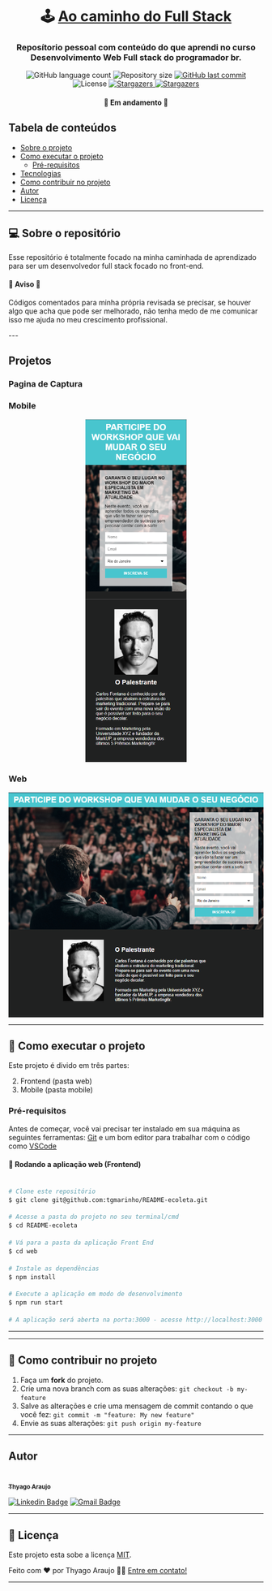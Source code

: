 <h1 align="center">
     🕹️ <a href="#" alt="Ao caminho do Full Stack"> Ao caminho do Full Stack </a>
</h1>

<h3 align="center">
    Reposítorio pessoal com conteúdo do que aprendi no curso Desenvolvimento Web Full stack do programador br.
</h3>

<p align="center">
  <img alt="GitHub language count" src="https://img.shields.io/github/languages/count/Pluto-ty/Ao-caminho-do-Full-Stack?style=flat-square">

  <img alt="Repository size" src="https://img.shields.io/github/repo-size/Pluto-ty/Ao-caminho-do-Full-Stack">
  
  <a href="https://github.com/Pluto-ty/README/commits/master">
    <img alt="GitHub last commit" src="https://img.shields.io/github/last-commit/Pluto-ty/Ao-caminho-do-Full-Stack">
  </a>
    
   <img alt="License" src="https://img.shields.io/badge/license-MIT-brightgreen">
   <a href="https://github.com/Pluto-ty/Ao-caminho-do-Full-Stack/stargazers">
    <img alt="Stargazers" src="https://img.shields.io/github/stars/Pluto-ty/Ao-caminho-do-Full-Stack?style=social">
  </a>
 
  <a href="https://github.com/Pluto-ty">
    <img alt="Stargazers" src="https://img.shields.io/badge/Feito por- Thyago Araujo-%237159c1?style=flat&logo=ghost">
    </a>
  
 
</p>

<h4 align="center">
	🚧  Em andamento 🚧
</h4>

<h2> Tabela de conteúdos </h2>

<!--ts-->

- [Sobre o projeto](#-sobre-o-projeto)
- [Como executar o projeto](#-como-executar-o-projeto)
  - [Pré-requisitos](#pré-requisitos)
- [Tecnologias](#-tecnologias)
- [Como contribuir no projeto](#-como-contribuir-no-projeto)
- [Autor](#-autor)
- [Licença](#user-content--licença)
<!--te-->

---

<h2> 💻 Sobre o repositório </h2>

Esse repositório é totalmente focado na minha caminhada de aprendizado para ser um desenvolvedor full stack focado no front-end.

<h4>🚧 Aviso 🚧</h4>

<p>
Códigos comentados para minha própria revisada se precisar, se houver algo que acha que pode ser melhorado, não tenha medo de me comunicar isso me ajuda no meu crescimento profissional.
</p>
---

<h2> Projetos </h2>

<h3> Pagina de Captura

### Mobile


 <p  style="
        margin-bottom: 120px;
        margin: 0px;
        position: relative;
        text-align: center;
        display: flex;
        justify-content: center;
        display: flex;
      ">
   <img alt="Header/Main" title="Header/Main" src="./readme-images/home-mobile.png" width="200px">   
 </p > 

 <p  style="
        margin-bottom: 120px;
        margin: 0px;
        position: relative;
        text-align: center;
        display: flex;
        justify-content: center;
        display: flex;
      ">
   <img alt="Footer" title="Footer" src="./readme-images/footer-mobile.png" width="200px">
 </p>

	
	
### Web

<p align="center" style="display: flex; align-items: flex-start; justify-content: center;">
  <img alt="NextLevelWeek" title="#NextLevelWeek" src="./readme-images/web.png" width="600px">
</p>

---

<h2> 🚀 Como executar o projeto </h2>

Este projeto é divido em três partes:

2. Frontend (pasta web)
3. Mobile (pasta mobile)

### Pré-requisitos

Antes de começar, você vai precisar ter instalado em sua máquina as seguintes ferramentas:
[Git](https://git-scm.com) e um bom editor para trabalhar com o código como [VSCode](https://code.visualstudio.com/)

#### 🧭 Rodando a aplicação web (Frontend)

```bash

# Clone este repositório
$ git clone git@github.com:tgmarinho/README-ecoleta.git

# Acesse a pasta do projeto no seu terminal/cmd
$ cd README-ecoleta

# Vá para a pasta da aplicação Front End
$ cd web

# Instale as dependências
$ npm install

# Execute a aplicação em modo de desenvolvimento
$ npm run start

# A aplicação será aberta na porta:3000 - acesse http://localhost:3000

```

---

---

## 💪 Como contribuir no projeto

1. Faça um **fork** do projeto.
2. Crie uma nova branch com as suas alterações: `git checkout -b my-feature`
3. Salve as alterações e crie uma mensagem de commit contando o que você fez: `git commit -m "feature: My new feature"`
4. Envie as suas alterações: `git push origin my-feature`

---

## Autor

<a href="https://github.com/Pluto-ty">
 <img style="border-radius: 50%;" src="https://avatars.githubusercontent.com/u/51569984" width="100px;" alt=""/>
 <br />
 <sub><b>Thyago Araujo</b></sub></a> </a>
 <br />

[![Linkedin Badge](https://img.shields.io/badge/-ThyagoAraujo-blue?style=flat-square&logo=Linkedin&logoColor=white&link=https://www.linkedin.com/in/thyago-araujo-m/)](https://www.linkedin.com/in/thyago-araujo-m/)
[![Gmail Badge](https://img.shields.io/badge/-thyagoaraujomotta@gmail.com-c14438?style=flat-square&logo=Gmail&logoColor=white&link=mailto:thyagoaraujomotta@gmail.com)](mailto:thyagoaraujomotta@gmail.com)

---

## 📝 Licença

Este projeto esta sobe a licença [MIT](./LICENSE.md).

Feito com ❤️ por Thyago Araujo 👋🏽 [Entre em contato!](https://www.linkedin.com/in/thyago-araujo-m/)

---
